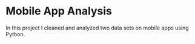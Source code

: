 # Mobile App Analysis 

In this project I cleaned and analyzed two data sets on mobile apps using Python. 
